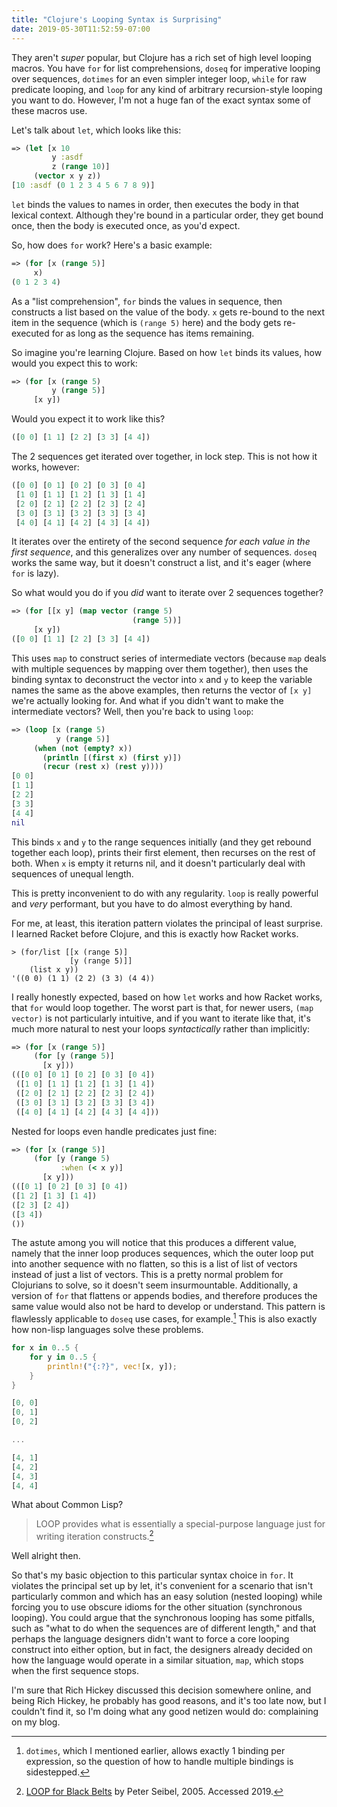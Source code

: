 ```yaml
---
title: "Clojure's Looping Syntax is Surprising"
date: 2019-05-30T11:52:59-07:00
---
```


They aren't _super_ popular, but Clojure has a rich set of high level looping
macros. You have `for` for list comprehensions, `doseq` for imperative looping
over sequences, `dotimes` for an even simpler integer loop, `while` for raw
predicate looping, and `loop` for any kind of arbitrary recursion-style looping
you want to do. However, I'm not a huge fan of the exact syntax some of these
macros use.

Let's talk about `let`, which looks like this:

```Clojure
=> (let [x 10
         y :asdf
         z (range 10)]
     (vector x y z))
[10 :asdf (0 1 2 3 4 5 6 7 8 9)]
```

`let` binds the values to names in order, then executes the body in that lexical
context. Although they're bound in a particular order, they get bound once, then
the body is executed once, as you'd expect.

So, how does `for` work? Here's a basic example:

```Clojure
=> (for [x (range 5)]
     x)
(0 1 2 3 4)
```

As a "list comprehension", `for` binds the values in sequence, then constructs a
list based on the value of the body. `x` gets re-bound to the next item in the
sequence (which is `(range 5)` here) and the body gets re-executed for as long
as the sequence has items remaining.

So imagine you're learning Clojure. Based on how `let` binds its values, how
would you expect this to work:

```Clojure
=> (for [x (range 5)
         y (range 5)]
     [x y])
```

Would you expect it to work like this?

```Clojure
([0 0] [1 1] [2 2] [3 3] [4 4])
```

The 2 sequences get iterated over together, in lock step. This is not how it
works, however:

```Clojure
([0 0] [0 1] [0 2] [0 3] [0 4]
 [1 0] [1 1] [1 2] [1 3] [1 4]
 [2 0] [2 1] [2 2] [2 3] [2 4]
 [3 0] [3 1] [3 2] [3 3] [3 4]
 [4 0] [4 1] [4 2] [4 3] [4 4])
```

It iterates over the entirety of the second sequence _for each value in the
first sequence_, and this generalizes over any number of sequences. `doseq`
works the same way, but it doesn't construct a list, and it's eager (where `for`
is lazy).

So what would you do if you _did_ want to iterate over 2 sequences together?

```Clojure
=> (for [[x y] (map vector (range 5)
                           (range 5))]
     [x y])
([0 0] [1 1] [2 2] [3 3] [4 4])
```

This uses `map` to construct series of intermediate vectors (because `map` deals
with multiple sequences by mapping over them together), then uses the binding
syntax to deconstruct the vector into `x` and `y` to keep the variable names the
same as the above examples, then returns the vector of `[x y]` we're actually
looking for. And what if you didn't want to make the intermediate vectors? Well, then you're back to using `loop`:

```Clojure
=> (loop [x (range 5)
          y (range 5)]
     (when (not (empty? x))
       (println [(first x) (first y)])
       (recur (rest x) (rest y))))
[0 0]
[1 1]
[2 2]
[3 3]
[4 4]
nil
```

This binds `x` and `y` to the range sequences initially (and they get rebound
together each loop), prints their first element, then recurses on the rest of
both. When `x` is empty it returns nil, and it doesn't particularly deal with
sequences of unequal length.

This is pretty inconvenient to do with any regularity. `loop` is really powerful
and _very_ performant, but you have to do almost everything by hand.

For me, at least, this iteration pattern violates the principal of least
surprise. I learned Racket before Clojure, and this is exactly how Racket works.

```Racket
> (for/list [[x (range 5)]
             [y (range 5)]]
    (list x y))
'((0 0) (1 1) (2 2) (3 3) (4 4))
```

I really honestly expected, based on how `let` works and how Racket works, that
`for` would loop together. The worst part is that, for newer users, `(map
vector)` is not particularly intuitive, and if you want to iterate like that,
it's much more natural to nest your loops _syntactically_ rather than implicitly:

```Clojure
=> (for [x (range 5)]
     (for [y (range 5)]
       [x y]))
(([0 0] [0 1] [0 2] [0 3] [0 4])
 ([1 0] [1 1] [1 2] [1 3] [1 4])
 ([2 0] [2 1] [2 2] [2 3] [2 4])
 ([3 0] [3 1] [3 2] [3 3] [3 4])
 ([4 0] [4 1] [4 2] [4 3] [4 4]))
```

Nested for loops even handle predicates just fine:

```Clojure
=> (for [x (range 5)]
     (for [y (range 5)
           :when (< x y)]
       [x y]))
(([0 1] [0 2] [0 3] [0 4])
([1 2] [1 3] [1 4])
([2 3] [2 4])
([3 4])
())
```


The astute among you will notice that this produces a different value, namely
that the inner loop produces sequences, which the outer loop put into another
sequence with no flatten, so this is a list of list of vectors instead of just a
list of vectors. This is a pretty normal problem for Clojurians to solve, so it
doesn't seem insurmountable. Additionally, a version of `for` that flattens or
appends bodies, and therefore produces the same value would also not be hard to
develop or understand. This pattern is flawlessly applicable to `doseq` use
cases, for example.[^2] This is also exactly how non-lisp languages solve these
problems.

```Rust
for x in 0..5 {
    for y in 0..5 {
        println!("{:?}", vec![x, y]);
    }
}

[0, 0]
[0, 1]
[0, 2]

...

[4, 1]
[4, 2]
[4, 3]
[4, 4]
```

What about Common Lisp?

>LOOP provides what is essentially a special-purpose language just for writing
>iteration constructs.[^1]

Well alright then.

So that's my basic objection to this particular syntax choice in `for`. It
violates the principal set up by let, it's convenient for a scenario that isn't
particularly common and which has an easy solution (nested looping) while
forcing you to use obscure idioms for the other situation (synchronous looping).
You could argue that the synchronous looping has some pitfalls, such as "what to
do when the sequences are of different length," and that perhaps the language
designers didn't want to force a core looping construct into either option, but
in fact, the designers already decided on how the language would operate in a
similar situation, `map`, which stops when the first sequence stops.

I'm sure that Rich Hickey discussed this decision somewhere online, and
being Rich Hickey, he probably has good reasons, and it's too late now, but I
couldn't find it, so I'm doing what any good netizen would do: complaining on my
blog.

[^1]: [LOOP for Black Belts](
    http://www.gigamonkeys.com/book/loop-for-black-belts.html) by Peter
    Seibel, 2005. Accessed 2019.
[^2]: `dotimes`, which I mentioned earlier, allows exactly 1 binding per
    expression, so the question of how to handle multiple bindings is
    sidestepped.
